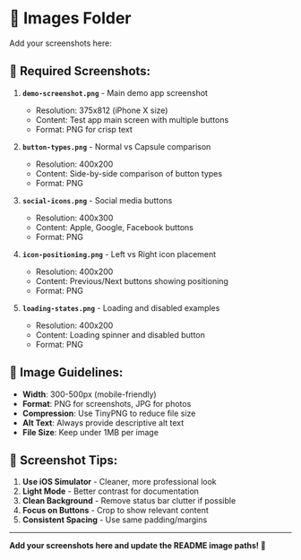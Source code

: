 # 📸 Images Folder

Add your screenshots here:

## 📱 **Required Screenshots:**

1. **`demo-screenshot.png`** - Main demo app screenshot
   - Resolution: 375x812 (iPhone X size)
   - Content: Test app main screen with multiple buttons
   - Format: PNG for crisp text

2. **`button-types.png`** - Normal vs Capsule comparison
   - Resolution: 400x200
   - Content: Side-by-side comparison of button types
   - Format: PNG

3. **`social-icons.png`** - Social media buttons
   - Resolution: 400x300
   - Content: Apple, Google, Facebook buttons
   - Format: PNG

4. **`icon-positioning.png`** - Left vs Right icon placement
   - Resolution: 400x200
   - Content: Previous/Next buttons showing positioning
   - Format: PNG

5. **`loading-states.png`** - Loading and disabled examples
   - Resolution: 400x200
   - Content: Loading spinner and disabled button
   - Format: PNG

## 📏 **Image Guidelines:**

- **Width**: 300-500px (mobile-friendly)
- **Format**: PNG for screenshots, JPG for photos
- **Compression**: Use TinyPNG to reduce file size
- **Alt Text**: Always provide descriptive alt text
- **File Size**: Keep under 1MB per image

## 🎨 **Screenshot Tips:**

1. **Use iOS Simulator** - Cleaner, more professional look
2. **Light Mode** - Better contrast for documentation
3. **Clean Background** - Remove status bar clutter if possible
4. **Focus on Buttons** - Crop to show relevant content
5. **Consistent Spacing** - Use same padding/margins

---

**Add your screenshots here and update the README image paths! 📸**
